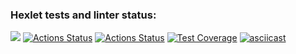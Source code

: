 ### Hexlet tests and linter status:
<a href="https://codeclimate.com/github/ishell90/php-project-48/maintainability"><img src="https://api.codeclimate.com/v1/badges/12a88fb0835e2f4d9974/maintainability" /></a>
[![Actions Status](https://github.com/ishell90/php-project-48/workflows/hexlet-check/badge.svg)](https://github.com/ishell90/php-project-48/actions)
[![Actions Status](https://github.com/ishell90/php-project-48/actions/workflows/testingAndLint/badge.svg)](https://github.com/ishell90/php-project-48/actions)
[![Test Coverage](https://api.codeclimate.com/v1/badges/12a88fb0835e2f4d9974/test_coverage)](https://codeclimate.com/github/ishell90/php-project-48/test_coverage)
[![asciicast](https://asciinema.org/a/enK9qMu4ke5RjTExsGNOdBwj3.svg)](https://asciinema.org/a/enK9qMu4ke5RjTExsGNOdBwj3)